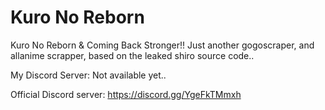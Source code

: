 # Kuro No Reborn
Kuro No Reborn & Coming Back Stronger!! Just another gogoscraper, and allanime scrapper, based on the leaked shiro source code..

My Discord Server: Not available yet..

Official Discord server: https://discord.gg/YgeFkTMmxh
